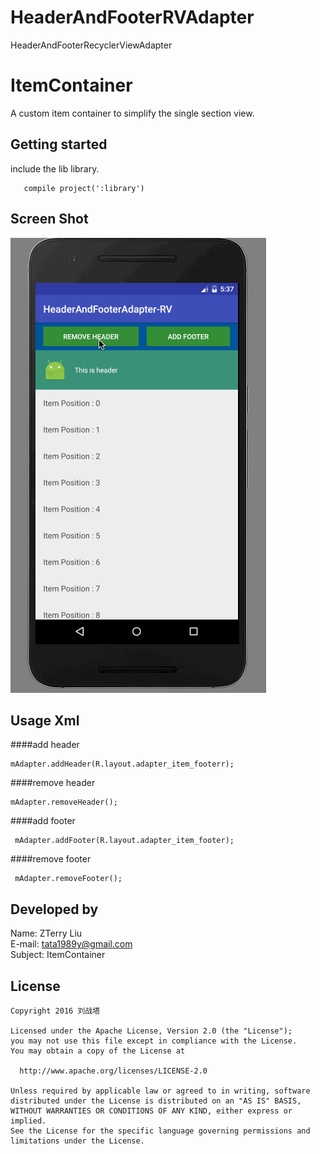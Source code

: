 # HeaderAndFooterRVAdapter
HeaderAndFooterRecyclerViewAdapter
# ItemContainer
A custom item container to simplify the single section view.

Getting started
---------------

include the lib library.

       compile project(':library')

Screen Shot
-----------
![](https://github.com/liuzhanta/HeaderAndFooterRVAdapter/blob/master/headerAndfooter.gif)

Usage Xml
---------
####add header
    
    mAdapter.addHeader(R.layout.adapter_item_footerr);

####remove header
        
    mAdapter.removeHeader();
        
    
####add footer
     
     mAdapter.addFooter(R.layout.adapter_item_footer);
             
####remove footer
     
     mAdapter.removeFooter();
            


Developed by
------------
Name: ZTerry Liu  
E-mail: tata1989y@gmail.com  
Subject: ItemContainer 
 
License
---------

    Copyright 2016 刘战塔
    
    Licensed under the Apache License, Version 2.0 (the "License");
    you may not use this file except in compliance with the License.
    You may obtain a copy of the License at
 
      http://www.apache.org/licenses/LICENSE-2.0
 
    Unless required by applicable law or agreed to in writing, software
    distributed under the License is distributed on an "AS IS" BASIS,
    WITHOUT WARRANTIES OR CONDITIONS OF ANY KIND, either express or implied.
    See the License for the specific language governing permissions and
    limitations under the License.      